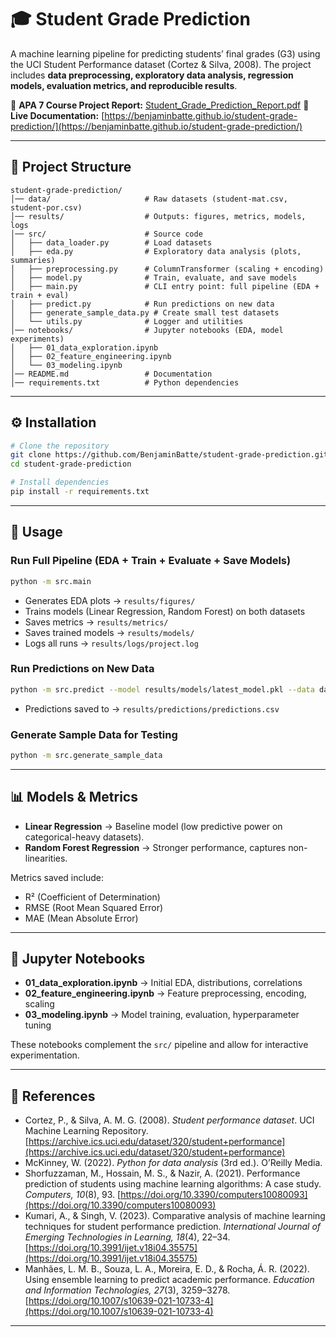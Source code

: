 # 🎓 Student Grade Prediction

A machine learning pipeline for predicting students’ final grades (G3) using the UCI Student Performance dataset (Cortez & Silva, 2008).
The project includes **data preprocessing, exploratory data analysis, regression models, evaluation metrics, and reproducible results**.

🔗 **APA 7 Course Project Report:** [Student_Grade_Prediction_Report.pdf](./Student_Grade_Prediction_Report.pdf)
🔗 **Live Documentation:** [https://benjaminbatte.github.io/student-grade-prediction/](https://benjaminbatte.github.io/student-grade-prediction/)

---

## 📂 Project Structure

```
student-grade-prediction/
│── data/                     # Raw datasets (student-mat.csv, student-por.csv)
│── results/                  # Outputs: figures, metrics, models, logs
│── src/                      # Source code
│   ├── data_loader.py        # Load datasets
│   ├── eda.py                # Exploratory data analysis (plots, summaries)
│   ├── preprocessing.py      # ColumnTransformer (scaling + encoding)
│   ├── model.py              # Train, evaluate, and save models
│   ├── main.py               # CLI entry point: full pipeline (EDA + train + eval)
│   ├── predict.py            # Run predictions on new data
│   ├── generate_sample_data.py # Create small test datasets
│   └── utils.py              # Logger and utilities
│── notebooks/                # Jupyter notebooks (EDA, model experiments)
│   ├── 01_data_exploration.ipynb
│   ├── 02_feature_engineering.ipynb
│   └── 03_modeling.ipynb
│── README.md                 # Documentation
│── requirements.txt          # Python dependencies
```

---

## ⚙️ Installation

```bash
# Clone the repository
git clone https://github.com/BenjaminBatte/student-grade-prediction.git
cd student-grade-prediction

# Install dependencies
pip install -r requirements.txt
```

---

## 🚀 Usage

### Run Full Pipeline (EDA + Train + Evaluate + Save Models)

```bash
python -m src.main
```

- Generates EDA plots → `results/figures/`
- Trains models (Linear Regression, Random Forest) on both datasets
- Saves metrics → `results/metrics/`
- Saves trained models → `results/models/`
- Logs all runs → `results/logs/project.log`

### Run Predictions on New Data

```bash
python -m src.predict --model results/models/latest_model.pkl --data data/new_data.csv
```

- Predictions saved to → `results/predictions/predictions.csv`

### Generate Sample Data for Testing

```bash
python -m src.generate_sample_data
```

---

## 📊 Models & Metrics

- **Linear Regression** → Baseline model (low predictive power on categorical-heavy datasets).
- **Random Forest Regression** → Stronger performance, captures non-linearities.

Metrics saved include:

- R² (Coefficient of Determination)
- RMSE (Root Mean Squared Error)
- MAE (Mean Absolute Error)

---

## 📒 Jupyter Notebooks

- **01_data_exploration.ipynb** → Initial EDA, distributions, correlations
- **02_feature_engineering.ipynb** → Feature preprocessing, encoding, scaling
- **03_modeling.ipynb** → Model training, evaluation, hyperparameter tuning

These notebooks complement the `src/` pipeline and allow for interactive experimentation.

---

## 🧾 References

- Cortez, P., & Silva, A. M. G. (2008). _Student performance dataset_. UCI Machine Learning Repository. [https://archive.ics.uci.edu/dataset/320/student+performance](https://archive.ics.uci.edu/dataset/320/student+performance)
- McKinney, W. (2022). _Python for data analysis_ (3rd ed.). O’Reilly Media.
- Shorfuzzaman, M., Hossain, M. S., & Nazir, A. (2021). Performance prediction of students using machine learning algorithms: A case study. _Computers, 10_(8), 93. [https://doi.org/10.3390/computers10080093](https://doi.org/10.3390/computers10080093)
- Kumari, A., & Singh, V. (2023). Comparative analysis of machine learning techniques for student performance prediction. _International Journal of Emerging Technologies in Learning, 18_(4), 22–34. [https://doi.org/10.3991/ijet.v18i04.35575](https://doi.org/10.3991/ijet.v18i04.35575)
- Manhães, L. M. B., Souza, L. A., Moreira, E. D., & Rocha, Á. R. (2022). Using ensemble learning to predict academic performance. _Education and Information Technologies, 27_(3), 3259–3278. [https://doi.org/10.1007/s10639-021-10733-4](https://doi.org/10.1007/s10639-021-10733-4)

---
